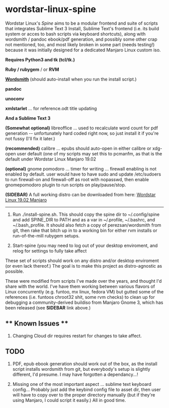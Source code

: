 # wordstar-linux-spine
Wordstar Linux's *Spine* aims to be a modular frontend and suite of scripts that integrates Sublime Text 3 Install, 
Sublime Text's frontend (i.e. its build system or acces to bash scripts via keyboard shortcuts), along with wordsmith / pandoc ebook/pdf generation, and possibly some other crap not mentioned, too, and most likely broken in some part (needs testing!) because it was initially designed for a dedicated Manjaro Linux custom iso.

**Requires Python3 and tk (tcl/tk.)**

**Ruby / rubygem** / or **RVM**

**[Wordsmith](https://github.com/perezsan/wordsmith)** (should auto-install when you run the install script.)

**pandoc**

**unoconv**

**xmlstarlet** ... for reference.odt title updating

**And a Sublime Text 3**

**(Somewhat optional)** libreoffice ... used to recalculate word count for pdf generation -- unfortunately hard coded right now, so just install it if you're not fussy (I'll fix it later.)

**(recommended)** calibre ... epubs should auto-open in either calibre or xdg-open user default (one of my scripts may set this to pcmanfm, as that is the default under Wordstar Linux Manjaro 19.02

**(optional)**  gnome pomodoro ... timer for writing ... firewall enabling is not enabled by default. user would have to have sudo and update /etc/sudoers to run firewall-on and firewall-off as root with nopasswd, then enable gnomepomodoro plugin to run scripts on play/pause/stop.

**(SIDEBAR)** A full working distro can be downloaded from here: [Wordstar Linux 19.02 Manjaro](https://healingrant.com/heaviside/wordstar-linux/)

______________________________

1. Run ./install-spine.sh. This should copy the spine dir to ~/.config/spine and add SPINE_DIR to PATH and as a var in ~/.profile, ~/.bashrc, and ~/.bash_profile. It should also fetch a copy of perezsan/wordsmith from git, then rake that bitch up in to a working bin for either rvm installs or run-of-the-mill rubygem setups.

2. Start-spine (you may need to log out of your desktop enviroment, and relog for settings to fully take affect

These set of scripts should work on any distro and/or desktop enviroment (or even lack thereof.)
The goal is to make this project as distro-agnostic as possible.

These were modified from scripts I've made over the years, and thought I'd share with the world. I've have them working between
various flavors of Linux concurrently (e.g. funtoo, mx linux, fedora VM) but gutted some of the references (i.e. funtoos chroot32 shit, some rvm checks) to clean up for debugging
a community-derived buildiso from Manjaro Gnome 3, which has been released (see  **SIDEBAR** link above.) 

## ** Known Issues **
1. Changing Cloud dir requires restart for changes to take affect.

## **TODO**
1. PDF, epub ebook generation should work out of the box, as the install script installs wordsmith from git, but everybody's setup is slightly different, I'd presume. I may have forgotten a dependancy...!

2. Missing one of the most important aspect ... sublime text keyboard config... Probably just add the keybind config file to asset dir, then user will have to copy over to the proper directory manually (but if they're using Manjaro, I could script it easily.) All in good time.
